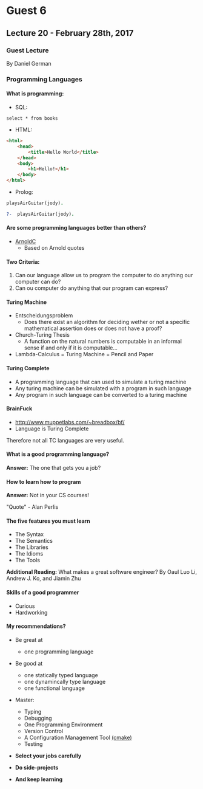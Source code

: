 # Guest 6

## Lecture 20 - February 28th, 2017

### Guest Lecture

By Daniel German

### Programming Languages

#### What is programming: 

* SQL:

`select * from books` 

* HTML:

```html
<html>
    <head>
        <title>Hello World</title>
    </head>
    <body>
        <h1>Hello!</h1>
    </body>
</html>
```
* Prolog:

```prolog
playsAirGuitar(jody). 

?-  playsAirGuitar(jody).
```

#### Are some programming languages better than others?

* [ArnoldC](https://github.com/lhartikk/ArnoldC/wiki/ArnoldC)
    * Based on Arnold quotes

#### Two Criteria: 

1. Can our language allow us to program the computer to do anything our computer can do?
2. Can ou computer do anything that our program can express?

#### Turing Machine

* Entscheidungsproblem
    * Does there exist an algorithm for deciding wether or not a specific mathematical assertion does or does not have a proof?
* Church-Turing Thesis
    * A function on the natural numbers is computable in an informal sense if and only if it is computable...
* Lambda-Calculus = Turing Machine = Pencil and Paper

#### Turing Complete

* A programming language that can used to simulate a turing machine
* Any turing machine can be simulated with a program in such language
* Any program in such language can be converted to a turing machine
    
#### BrainFuck

* http://www.muppetlabs.com/~breadbox/bf/
* Language is Turing Complete

Therefore not all TC languages are very useful.
    
#### What is a good programming language?

**Answer:** The one that gets you a job?
    
#### How to learn how to program

**Answer:** Not in your CS courses!

"Quote" - Alan Perlis

#### The five features you must learn

- The Syntax
- The Semantics
- The Libraries
- The Idioms
- The Tools

**Additional Reading:** What makes a great software engineer? By Oaul Luo Li, Andrew J. Ko, and Jiamin Zhu

#### Skills of a good programmer

- Curious 
- Hardworking

#### My recommendations?

* Be great at
    * one programming language
* Be good at
    * one statically typed language
    * one dynamincally type language
    * one functional language
* Master:
    * Typing
    * Debugging
    * One Programming Environment
    * Version Control
    * A Configuration Management Tool [(cmake)](https://cmake.org/)
    * Testing

* **Select your jobs carefully**
* **Do side-projects**
* **And keep learning**

